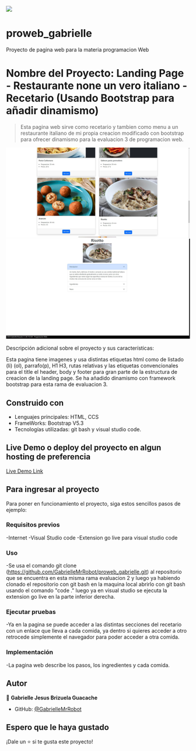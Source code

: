 ![](https://img.shields.io/badge/UMC-blue)

# proweb_gabrielle
Proyecto de pagina web para la materia programacion Web

# Nombre del Proyecto: Landing Page - Restaurante none un vero italiano - Recetario (Usando Bootstrap para añadir dinamismo)

> Esta pagina web sirve como recetario y tambien como menu a un restaurante italiano de mi propia creacion modificado con bootstrap para ofrecer dinamismo para la evaluacion 3 de programacion web.

![screenshot](./app_screenshot3.jpg)
![screenshot](./app_screenshot4.jpg)

Descripción adicional sobre el proyecto y sus características:

Esta pagina tiene imagenes y usa distintas etiquetas html como de listado (li) (ol), parrafo(p), H1 H3, rutas relativas y las etiquetas convencionales para el title el header, body y footer para gran parte de la estructura de creacion de la landing page.
Se ha añadido dinamismo con framework bootstrap para esta rama de evaluacion 3.

## Construido con

- Lenguajes principales: HTML, CCS
- FrameWorks: Bootstrap V5.3
- Tecnologías utilizadas: git bash y visual studio code.

## Live Demo o deploy del proyecto en algun hosting de preferencia

[Live Demo Link](https://livedemo.com)


## Para ingresar al proyecto
Para poner en funcionamiento el proyecto, siga estos sencillos pasos de ejemplo:

### Requisitos previos
-Internet
-Visual Studio code
-Extension go live para visual studio code

### Uso
-Se usa el comando git clone (https://github.com/GabrielleMrRobot/proweb_gabrielle.git) al repositorio que se encuentra en esta misma rama evaluacion 2 y luego ya habiendo clonado el repositorio con git bash en la maquina local abrirlo con git bash usando el comando "code ." luego ya en visual studio se ejecuta la extension go live en la parte inferior derecha.

### Ejecutar pruebas
-Ya en la pagina se puede acceder a las distintas secciones del recetario con un enlace que lleva a cada comida, ya dentro si quieres acceder a otro retrocede simplemente el navegador para poder acceder a otra comida.

### Implementación
-La pagina web describe los pasos, los ingredientes y cada comida.

## Autor

👤 **Gabrielle Jesus Brizuela Guacache**

- GitHub: [@GabrielleMrRobot](https://github.com/GabrielleMrRobot)


## Espero que le haya gustado

¡Dale un ⭐️ si te gusta este proyecto!
